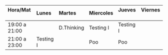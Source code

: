 | Hora/Mat      | Lunes     |Martes      |Miercoles  |Jueves     |Viernes   |
| :------------ | :-------- |:--------   |:--------  |:--------  |:-------- |
| 19:00 a 21:00 |           |D.Thinking  |Testing I  |Testing I  |          |
| 21:00 a 23:00 |Testing I  |            |Poo        |Poo        |          |
